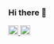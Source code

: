 ### Hi there 👋

<p align="left">
  <a href="http://qiita.com/yoyoyo_pg">
    <img height="20" src="https://qiita-badge.apiapi.app/s/yoyoyo_pg/posts.svg" />
  </a>
  <a href="http://qiita.com/yoyoyo_pg">
    <img height="20" src="https://qiita-badge.apiapi.app/s/yoyoyo_pg/contributions.svg" />
  </a>
</p>

<!--
**yoyoyo-pg/yoyoyo-pg** is a ✨ _special_ ✨ repository because its `README.md` (this file) appears on your GitHub profile.

Here are some ideas to get you started:

- 🔭 I’m currently working on ...
- 🌱 I’m currently learning ...
- 👯 I’m looking to collaborate on ...
- 🤔 I’m looking for help with ...
- 💬 Ask me about ...
- 📫 How to reach me: ...
- 😄 Pronouns: ...
- ⚡ Fun fact: ...
-->
